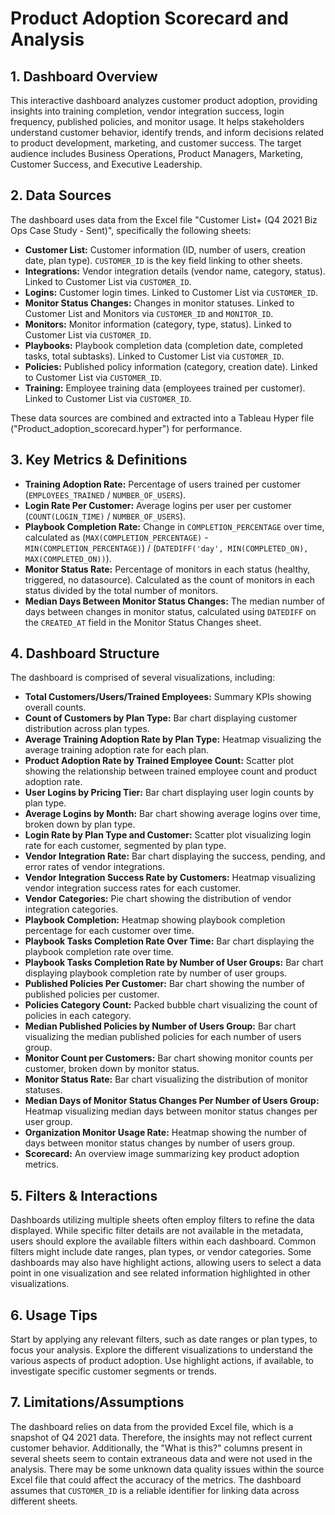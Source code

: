 # Product Adoption Scorecard and Analysis

## 1. Dashboard Overview

This interactive dashboard analyzes customer product adoption, providing insights into training completion, vendor integration success, login frequency, published policies, and monitor usage.  It helps stakeholders understand customer behavior, identify trends, and inform decisions related to product development, marketing, and customer success. The target audience includes Business Operations, Product Managers, Marketing, Customer Success, and Executive Leadership.

## 2. Data Sources

The dashboard uses data from the Excel file "Customer List+ (Q4 2021 Biz Ops Case Study - Sent)", specifically the following sheets:

* **Customer List:** Customer information (ID, number of users, creation date, plan type).  `CUSTOMER_ID` is the key field linking to other sheets.
* **Integrations:** Vendor integration details (vendor name, category, status).  Linked to Customer List via `CUSTOMER_ID`.
* **Logins:** Customer login times. Linked to Customer List via `CUSTOMER_ID`.
* **Monitor Status Changes:** Changes in monitor statuses. Linked to Customer List and Monitors via `CUSTOMER_ID` and `MONITOR_ID`.
* **Monitors:** Monitor information (category, type, status). Linked to Customer List via `CUSTOMER_ID`.
* **Playbooks:** Playbook completion data (completion date, completed tasks, total subtasks). Linked to Customer List via `CUSTOMER_ID`.
* **Policies:** Published policy information (category, creation date). Linked to Customer List via `CUSTOMER_ID`.
* **Training:** Employee training data (employees trained per customer). Linked to Customer List via `CUSTOMER_ID`.

These data sources are combined and extracted into a Tableau Hyper file ("Product_adoption_scorecard.hyper") for performance.

## 3. Key Metrics & Definitions

* **Training Adoption Rate:** Percentage of users trained per customer (`EMPLOYEES_TRAINED` / `NUMBER_OF_USERS`).
* **Login Rate Per Customer:** Average logins per user per customer (`COUNT(LOGIN_TIME)` / `NUMBER_OF_USERS`).
* **Playbook Completion Rate:**  Change in `COMPLETION_PERCENTAGE` over time, calculated as (`MAX(COMPLETION_PERCENTAGE)` - `MIN(COMPLETION_PERCENTAGE)`) / (`DATEDIFF('day', MIN(COMPLETED_ON), MAX(COMPLETED_ON))`).
* **Monitor Status Rate:** Percentage of monitors in each status (healthy, triggered, no datasource). Calculated as the count of monitors in each status divided by the total number of monitors.
* **Median Days Between Monitor Status Changes:** The median number of days between changes in monitor status, calculated using `DATEDIFF` on the `CREATED_AT` field in the Monitor Status Changes sheet.

## 4. Dashboard Structure

The dashboard is comprised of several visualizations, including:

* **Total Customers/Users/Trained Employees:**  Summary KPIs showing overall counts.
* **Count of Customers by Plan Type:** Bar chart displaying customer distribution across plan types.
* **Average Training Adoption Rate by Plan Type:**  Heatmap visualizing the average training adoption rate for each plan.
* **Product Adoption Rate by Trained Employee Count:** Scatter plot showing the relationship between trained employee count and product adoption rate.
* **User Logins by Pricing Tier:**  Bar chart displaying user login counts by plan type.
* **Average Logins by Month:** Bar chart showing average logins over time, broken down by plan type.
* **Login Rate by Plan Type and Customer:** Scatter plot visualizing login rate for each customer, segmented by plan type.
* **Vendor Integration Rate:** Bar chart displaying the success, pending, and error rates of vendor integrations.
* **Vendor Integration Success Rate by Customers:** Heatmap visualizing vendor integration success rates for each customer.
* **Vendor Categories:** Pie chart showing the distribution of vendor integration categories.
* **Playbook Completion:** Heatmap showing playbook completion percentage for each customer over time.
* **Playbook Tasks Completion Rate Over Time:** Bar chart displaying the playbook completion rate over time.
* **Playbook Tasks Completion Rate by Number of User Groups:** Bar chart displaying playbook completion rate by number of user groups.
* **Published Policies Per Customer:** Bar chart showing the number of published policies per customer.
* **Policies Category Count:** Packed bubble chart visualizing the count of policies in each category.
* **Median Published Policies by Number of Users Group:** Bar chart visualizing the median published policies for each number of users group.
* **Monitor Count per Customers:** Bar chart showing monitor counts per customer, broken down by monitor status.
* **Monitor Status Rate:** Bar chart visualizing the distribution of monitor statuses.
* **Median Days of Monitor Status Changes Per Number of Users Group:**  Heatmap visualizing median days between monitor status changes per user group.
* **Organization Monitor Usage Rate:** Heatmap showing the number of days between monitor status changes by number of users group.
* **Scorecard:** An overview image summarizing key product adoption metrics.

## 5. Filters & Interactions

Dashboards utilizing multiple sheets often employ filters to refine the data displayed.  While specific filter details are not available in the metadata, users should explore the available filters within each dashboard. Common filters might include date ranges, plan types, or vendor categories.  Some dashboards may also have highlight actions, allowing users to select a data point in one visualization and see related information highlighted in other visualizations.

## 6. Usage Tips

Start by applying any relevant filters, such as date ranges or plan types, to focus your analysis. Explore the different visualizations to understand the various aspects of product adoption. Use highlight actions, if available, to investigate specific customer segments or trends.

## 7. Limitations/Assumptions

The dashboard relies on data from the provided Excel file, which is a snapshot of Q4 2021 data.  Therefore, the insights may not reflect current customer behavior.  Additionally, the "What is this?" columns present in several sheets seem to contain extraneous data and were not used in the analysis.  There may be some unknown data quality issues within the source Excel file that could affect the accuracy of the metrics. The dashboard assumes that `CUSTOMER_ID` is a reliable identifier for linking data across different sheets.